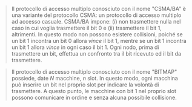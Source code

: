 > Il protocollo di accesso multiplo conosciuto con il nome "CSMA/BA" è una variante del protocollo CSMA: un protocollo di accesso multiplo ad accesso casuale. CSMA/BA impone: ($i$) non trasmettere nulla nel caso in cui voglia trasmettere il bit $0$ e (ii) trasmettere il bit $1$, altrimenti. In questo modo non possono esistere collisioni, poiché se un bit $1$ incontra un bit $0$ allora *vince* il bit $1$, mentre se un bit $1$ incontra un bit $1$ allora *vince* in ogni caso il bit $1$. Ogni nodo, prima di trasmettere un bit, effettua un confronto tra il bit ricevuto ed il bit da trasmettere.

> Il protocollo di accesso multiplo conosciuto con il nome "BITMAP" possiede, date $N$ macchine, $n$ slot. In questo modo, ogni macchina può inserire un bit nel proprio slot per indicare la volontà di trasmettere. A questo punto, le macchine con bit $1$ nel proprio slot possono comunicare in ordine e senza alcuna possibile collisione.